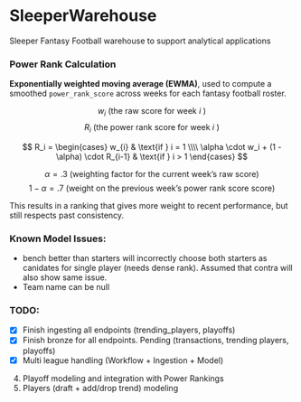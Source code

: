 # SleeperWarehouse
Sleeper Fantasy Football warehouse to support analytical applications


### Power Rank Calculation

**Exponentially weighted moving average (EWMA)**, used to compute a smoothed `power_rank_score` across weeks for each fantasy football roster.


$$w_i\text{ (the raw score for week }i\text{ )}$$
$$R_i\text{ (the power rank score for week }i\text{ )}$$


$$
R_i =
\begin{cases}
w_{i} & \text{if } i = 1 \\\\
\alpha \cdot w_i + (1 - \alpha) \cdot R_{i-1} & \text{if } i > 1
\end{cases}
$$

$$ \alpha = .3\text{ (weighting factor for the current week's raw score)}$$
$$1 - \alpha = .7\text{ (weight on the previous week's power rank score score)}$$

This results in a ranking that gives more weight to recent performance, but still respects past consistency.

### Known Model Issues:

- bench better than starters will incorrectly choose both starters as canidates for single player (needs dense rank). Assumed that contra will also show same issue.
- Team name can be null

### TODO:

- [x] Finish ingesting all endpoints (trending_players, playoffs)
- [x] Finish bronze for all endpoints. Pending (transactions, trending players, playoffs)
- [x] Multi league handling (Workflow + Ingestion + Model)
4. Playoff modeling and integration with Power Rankings
5. Players (draft + add/drop trend) modeling

